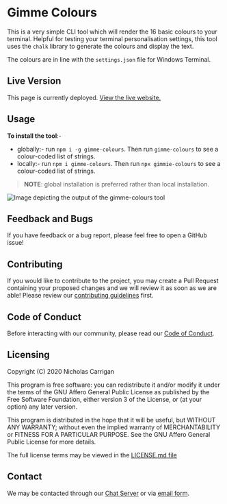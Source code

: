 # Gimme Colours

This is a very simple CLI tool which will render the 16 basic colours to your terminal. Helpful for testing your terminal personalisation settings, this tool uses the `chalk` library to generate the colours and display the text.

The colours are in line with the `settings.json` file for Windows Terminal.

## Live Version

This page is currently deployed. [View the live website.](https://npmjs.com/package/gimme-colours)

## Usage

**To install the tool**:-
- globally:- run `npm i -g gimme-colours`. Then run `gimme-colours` to see a colour-coded list of strings.
- locally:- run `npm i gimme-colours`. Then run `npx gimmie-colours` to see a colour-coded list of strings.
>**NOTE**: global installation is preferred rather than local installation. 

![Image depicting the output of the gimme-colours tool](https://raw.githubusercontent.com/nhcarrigan/gimme-colours/main/docs/example.png)

## Feedback and Bugs

If you have feedback or a bug report, please feel free to open a GitHub issue!

## Contributing

If you would like to contribute to the project, you may create a Pull Request containing your proposed changes and we will review it as soon as we are able! Please review our [contributing guidelines](CONTRIBUTING.md) first.

## Code of Conduct

Before interacting with our community, please read our [Code of Conduct](CODE_OF_CONDUCT.md).

## Licensing

Copyright (C) 2020 Nicholas Carrigan

This program is free software: you can redistribute it and/or modify it under the terms of the GNU Affero General Public License as published by the Free Software Foundation, either version 3 of the License, or (at your option) any later version.

This program is distributed in the hope that it will be useful, but WITHOUT ANY WARRANTY; without even the implied warranty of MERCHANTABILITY or FITNESS FOR A PARTICULAR PURPOSE.  See the GNU Affero General Public License for more details.

The full license terms may be viewed in the [LICENSE.md file](./LICENSE.md)

## Contact

We may be contacted through our [Chat Server](http://chat.nhcarrigan.com) or via [email form](https://contact.nhcarrigan.com).
